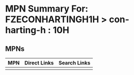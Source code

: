 



# MPN Summary For: FZECONHARTINGH1H > con-harting-h : 10H

## MPNs
  

|MPN|Direct Links|Search Links|
| :--- | :--- | :--- |
||||
